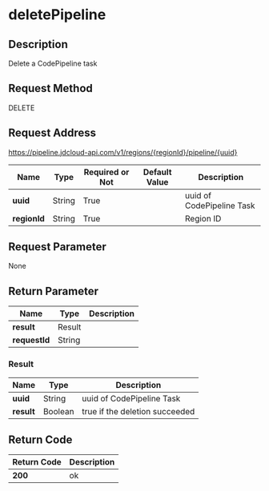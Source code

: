 # deletePipeline


## Description
Delete a CodePipeline task

## Request Method
DELETE

## Request Address
https://pipeline.jdcloud-api.com/v1/regions/{regionId}/pipeline/{uuid}

|Name|Type|Required or Not|Default Value|Description|
|---|---|---|---|---|
|**uuid**|String|True| |uuid of CodePipeline Task|
|**regionId**|String|True| |Region ID|

## Request Parameter
None


## Return Parameter
|Name|Type|Description|
|---|---|---|
|**result**|Result| |
|**requestId**|String| |

### Result
|Name|Type|Description|
|---|---|---|
|**uuid**|String|uuid of CodePipeline Task|
|**result**|Boolean|true if the deletion succeeded|

## Return Code
|Return Code|Description|
|---|---|
|**200**|ok|
